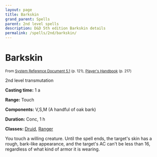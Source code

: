 ```yaml
---
layout: page
title: Barkskin
grand_parent: Spells
parent: 2nd level spells 
description: D&D 5th edition Barkskin details
permalink: /spells/2nd/barkskin/
---
```


# Barkskin

<small>From <a target="_blank" href="https://media.wizards.com/2016/downloads/DND/SRD-OGL_V5.1.pdf">System Reference Document 5.1</a> (p. 121), <a target="_blank" href="https://dnd.wizards.com/products/tabletop-games/rpg-products/rpg_playershandbook">Player's Handbook</a> (p. 217)</small>


2nd level transmutation

**Casting time:** 1 a

**Range:** Touch

**Components:** V,S,M (A handful of oak bark)

**Duration:** Conc, 1 h

**Classes:** [Druid](/classes/druid/), [Ranger](/classes/ranger/)

You touch a willing creature. Until the spell ends, the target's skin has a rough, bark-like appearance, and the target's AC can't be less than 16, regardless of what kind of armor it is wearing.
